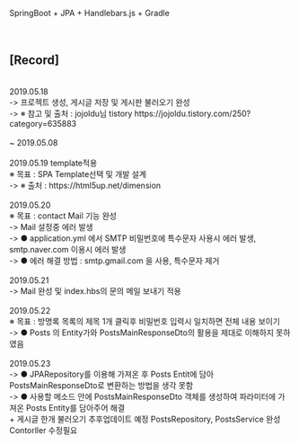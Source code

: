 SpringBoot + JPA + Handlebars.js + Gradle<br>
<br>
<br>
<h2>[Record]</h2>
<br>
2019.05.18 <br>
    -> 프로젝트 생성, 게시글 저장 및 게시판 불러오기 완성<br>
    -> ※ 참고 및 출처 : jojoldu님 tistory  https://jojoldu.tistory.com/250?category=635883<br>
 <br> 
  ~ 2019.05.08<br>
<br>
2019.05.19 template적용 <br>
※ 목표 : SPA Template선택 및 개발 설계<br>
    -> ※ 출처 : https://html5up.net/dimension<br>
<br>
2019.05.20<br>
※ 목표 : contact Mail 기능 완성<br>
    -> Mail 설정중 에러 발생 <br>
    -> ● application.yml 에서 SMTP 비밀번호에 특수문자 사용시 에러 발생, smtp.naver.com 이용시 에러 발생<br>
    -> ● 에러 해결 방법 : smtp.gmail.com 을 사용, 특수문자 제거<br>
<br>    
2019.05.21 <br>
    -> Mail 완성 및 index.hbs의 문의 메일 보내기 적용<br>
<br>    
2019.05.22<br>
※ 목표 : 방명록 목록의 제목 1개 클릭후 비밀번호 입력시 일치하면 전체 내용 보이기<br> 
    -> ● Posts 의 Entity가와 PostsMainResponseDto의 활용을 제대로 이해하지 못하였음<br>
<br>
2019.05.23<br>
    -> ● JPARepository를 이용해 가져온 후  Posts Entit에 담아 PostsMainResponseDto로 변환하는 방법을 생각 못함<br>
    -> ● 사용할 메소드 안에 PostsMainResponseDto 객체를 생성하여 파라미터에 가져온 Posts Entity를 담아주어 해결<br>
       + 게시글 한개 불러오기 추후업데이트 예정 PostsRepository, PostsService 완성 Contorller 수정필요<br> 
